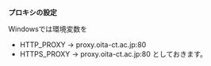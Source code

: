 
<!-- > pandoc proxy.md --include-in-header=../header.txt -s -o proxy.html -->

**プロキシの設定**

Windowsでは環境変数を  
- HTTP_PROXY → proxy.oita-ct.ac.jp:80
- HTTPS_PROXY → proxy.oita-ct.ac.jp:80
としておきます。
